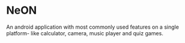 # NeON
An android application with most commonly used features on a single platform- like calculator, camera, music player and quiz games.
